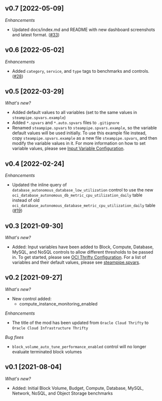 ## v0.7 [2022-05-09]

_Enhancements_

- Updated docs/index.md and README with new dashboard screenshots and latest format. ([#33](https://github.com/turbot/steampipe-mod-oci-thrifty/pull/33))

## v0.6 [2022-05-02]

_Enhancements_

- Added `category`, `service`, and `type` tags to benchmarks and controls. ([#28](https://github.com/turbot/steampipe-mod-oci-thrifty/pull/28))

## v0.5 [2022-03-29]

_What's new?_

- Added default values to all variables (set to the same values in `steampipe.spvars.example`)
- Added `*.spvars` and `*.auto.spvars` files to `.gitignore`
- Renamed `steampipe.spvars` to `steampipe.spvars.example`, so the variable default values will be used initially. To use this example file instead, copy `steampipe.spvars.example` as a new file `steampipe.spvars`, and then modify the variable values in it. For more information on how to set variable values, please see [Input Variable Configuration](https://hub.steampipe.io/mods/turbot/oci_thrifty#configuration).

## v0.4 [2022-02-24]

_Enhancements_

- Updated the inline query of `database_autonomous_database_low_utilization` control to use the new `oci_database_autonomous_db_metric_cpu_utilization_daily` table instead of old `oci_database_autonomous_database_metric_cpu_utilization_daily` table ([#19](https://github.com/turbot/steampipe-mod-oci-thrifty/pull/19))

## v0.3 [2021-09-30]

_What's new?_

- Added: Input variables have been added to Block, Compute, Database, MySQL, and NoSQL controls to allow different thresholds to be passed in. To get started, please see [OCI Thrifty Configuration](https://hub.steampipe.io/mods/turbot/oci_thrifty#configuration). For a list of variables and their default values, please see [steampipe.spvars](https://github.com/turbot/steampipe-mod-oci-thrifty/blob/main/steampipe.spvars).

## v0.2 [2021-09-27]

_What's new?_

- New control added:
  - compute_instance_monitoring_enabled

_Enhancements_

- The title of the mod has been updated from `Oracle Cloud Thrifty` to `Oracle Cloud Infrastructure Thrifty`

_Bug fixes_

- `block_volume_auto_tune_performance_enabled` control will no longer evaluate terminated block volumes

## v0.1 [2021-08-04]

_What's new?_

- Added: Initial Block Volume, Budget, Compute, Database, MySQL, Network, NoSQL, and Object Storage benchmarks
